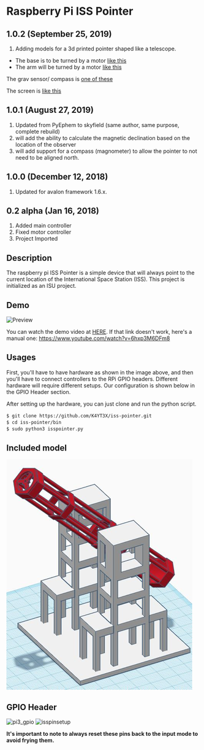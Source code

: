 # Raspberry Pi ISS Pointer

## 1.0.2 (September 25, 2019)
1. Adding models for a 3d printed pointer shaped like a telescope. 
- The base is to be turned by a motor [like this](https://www.ebay.com/sch/i.html?&_nkw=39MM+Thin+2-phase+4-wire+Stepper+Motor&_sacat=0)
- The arm will be turned by a motor [like this](https://www.ebay.com/sch/i.html?&_nkw=Micro+15MM+DC+5V+2-Phase+4-Wire+Metal+Gear+Stepper+Motor&_sacat=0&LH_TitleDesc=0&_osacat=0&_odkw=39MM+Thin+2-phase+4-wire+Stepper+Motor)

The grav sensor/ compass is [one of these](https://www.digikey.com/en/products/detail/adafruit-industries-llc/3387/6623863?s=N4IgjCBcoLQBxVAYygMwIYBsDOBTANCAPZQDa4ArAEwIC6AvvYVWSAMxtwDsIDQA)

The screen is [like this](https://www.ebay.com/sch/i.html?&_nkw=IIC+0.91%22+0.96%22+inch+128x32+Blue+OLED+LCD)

## 1.0.1 (August 27, 2019)

1. Updated from PyEphem to skyfield (same author, same purpose, complete rebuild)
2. will add the ability to calculate the magnetic declination based on the location of the observer
3. will add support for a compass (magnometer) to allow the pointer to not need to be aligned north.


## 1.0.0 (December 12, 2018)

1. Updated for avalon framework 1.6.x.

## 0.2 alpha (Jan 16, 2018)

1. Added main controller
1. Fixed motor controller
1. Project Imported

## Description

The raspberry pi ISS Pointer is a simple device that will always point to the current location of the International Space Station (ISS).
This project is initialized as an ISU project.

## Demo

![Preview](https://img.youtube.com/vi/6hxp3M6DFm8/maxresdefault.jpg)

You can watch the demo video at [HERE](https://www.youtube.com/watch?v=6hxp3M6DFm8). If that link doesn't work, here's a manual one: https://www.youtube.com/watch?v=6hxp3M6DFm8

## Usages

First, you'll have to have hardware as shown in the image above, and then you'll have to connect controllers to the RPi GPIO headers. Different hardware will require different setups. Our configuration is shown below in the GPIO Header section.

After setting up the hardware, you can just clone and run the python script.

```bash
$ git clone https://github.com/K4YT3X/iss-pointer.git
$ cd iss-pointer/bin
$ sudo python3 isspointer.py
```

## Included model
![Telescope model](Telescope.jpeg)

## GPIO Header

![pi3_gpio](https://user-images.githubusercontent.com/21986859/34141154-78ec6628-e44d-11e7-8ef6-7ffcb87f79a1.png)
![isspinsetup](https://user-images.githubusercontent.com/21986859/35024318-d426e93e-fb0c-11e7-8e15-41f8bb0b7db9.png)

**It's important to note to always reset these pins back to the input mode to avoid
frying them.**
